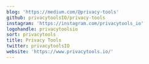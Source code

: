 ```yaml
---
blog: 'https://medium.com/@privacy-tools'
github: privacytoolsIO/privacy-tools
instagram: 'https://instagram.com/privacytools_io'
logohandle: privacytoolsio
sort: privacytools
title: Privacy Tools
twitter: privacytoolsIO
website: 'https://www.privacytools.io/'
---
```

